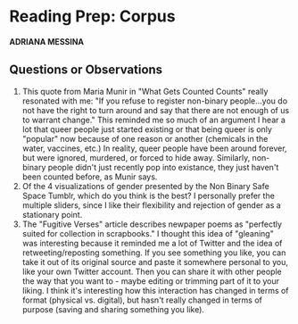# Reading Prep: Corpus

#### ADRIANA MESSINA

## Questions or Observations

1. This quote from Maria Munir in "What Gets Counted Counts" really resonated with me: "If you refuse to register non-binary people...you do not have the right to turn around and say that there are not enough of us to warrant change." This reminded me so much of an argument I hear a lot that queer people just started existing or that being queer is only "popular" now because of one reason or another (chemicals in the water, vaccines, etc.) In reality, queer people have been around forever, but were ignored, murdered, or forced to hide away. Similarly, non-binary people didn't just recently pop into existance, they just haven't been counted before, as Munir says.
2. Of the 4 visualizations of gender presented by the Non Binary Safe Space Tumblr, which do you think is the best? I personally prefer the multiple sliders, since I like their flexibility and rejection of gender as a stationary point.
3. The "Fugitive Verses" article describes newpaper poems as "perfectly suited for collection in scrapbooks." I thought this idea of "gleaning" was interesting because it reminded me a lot of Twitter and the idea of retweeting/reposting something. If you see something you like, you can take it out of its original source and paste it somewhere personal to you, like your own Twitter account. Then you can share it with other people the way that you want to - maybe editing or trimming part of it to your liking. I think it's interesting how this interaction has changed in terms of format (physical vs. digital), but hasn't really changed in terms of purpose (saving and sharing something you like).

